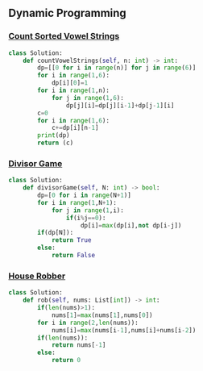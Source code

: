 ## Dynamic Programming

### [Count Sorted Vowel Strings](https://leetcode.com/problems/count-sorted-vowel-strings/)

```python
class Solution:
    def countVowelStrings(self, n: int) -> int:
        dp=[[0 for i in range(n)] for j in range(6)]
        for i in range(1,6):
            dp[i][0]=1
        for i in range(1,n):
            for j in range(1,6):
                dp[j][i]=dp[j][i-1]+dp[j-1][i]
        c=0
        for i in range(1,6):
            c+=dp[i][n-1]
        print(dp)
        return (c)  
```


### [Divisor Game](https://leetcode.com/problems/divisor-game/)

```python
class Solution:
    def divisorGame(self, N: int) -> bool:
        dp=[0 for i in range(N+1)]
        for i in range(1,N+1):
            for j in range(1,i):
                if(i%j==0):
                    dp[i]=max(dp[i],not dp[i-j])
        if(dp[N]):
            return True
        else:
            return False
```


### [House Robber](https://leetcode.com/problems/house-robber/)

```python
class Solution:
    def rob(self, nums: List[int]) -> int:
        if(len(nums)>1):
            nums[1]=max(nums[1],nums[0])
        for i in range(2,len(nums)):
            nums[i]=max(nums[i-1],nums[i]+nums[i-2])
        if(len(nums)):
            return nums[-1]
        else:
            return 0
```
